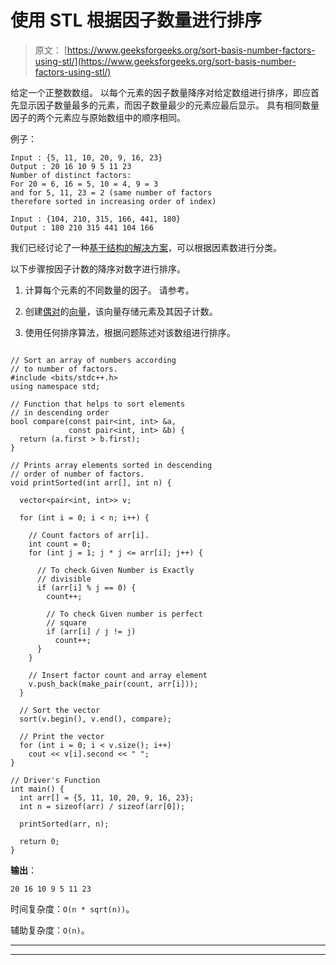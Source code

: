 # 使用 STL 根据因子数量进行排序

> 原文： [https://www.geeksforgeeks.org/sort-basis-number-factors-using-stl/](https://www.geeksforgeeks.org/sort-basis-number-factors-using-stl/)

给定一个正整数数组。 以每个元素的因子数量降序对给定数组进行排序，即应首先显示因子数量最多的元素，而因子数量最少的元素应最后显示。 具有相同数量因子的两个元素应与原始数组中的顺序相同。

例子：

```
Input : {5, 11, 10, 20, 9, 16, 23}
Output : 20 16 10 9 5 11 23
Number of distinct factors:
For 20 = 6, 16 = 5, 10 = 4, 9 = 3
and for 5, 11, 23 = 2 (same number of factors
therefore sorted in increasing order of index)

Input : {104, 210, 315, 166, 441, 180}
Output : 180 210 315 441 104 166

```



我们已经讨论了一种[基于结构的解决方案](https://www.geeksforgeeks.org/sort-elements-basis-number-factors/)，可以根据因素数进行分类。

以下步骤按因子计数的降序对数字进行排序。

1.  计算每个元素的不同数量的因子。 请参考。

2.  创建[偶对](https://www.geeksforgeeks.org/pair-in-cpp-stl/)的[向量](http://www.geeksforgeeks.org/vector-in-cpp-stl/)，该向量存储元素及其因子计数。

3.  使用任何排序算法，根据问题陈述对该数组进行排序。

```

// Sort an array of numbers according 
// to number of factors. 
#include <bits/stdc++.h> 
using namespace std; 

// Function that helps to sort elements  
// in descending order 
bool compare(const pair<int, int> &a, 
             const pair<int, int> &b) { 
  return (a.first > b.first); 
} 

// Prints array elements sorted in descending 
// order of number of factors. 
void printSorted(int arr[], int n) { 

  vector<pair<int, int>> v; 

  for (int i = 0; i < n; i++) { 

    // Count factors of arr[i]. 
    int count = 0; 
    for (int j = 1; j * j <= arr[i]; j++) { 

      // To check Given Number is Exactly 
      // divisible 
      if (arr[i] % j == 0) { 
        count++; 

        // To check Given number is perfect 
        // square 
        if (arr[i] / j != j) 
          count++; 
      } 
    } 

    // Insert factor count and array element 
    v.push_back(make_pair(count, arr[i])); 
  } 

  // Sort the vector 
  sort(v.begin(), v.end(), compare); 

  // Print the vector 
  for (int i = 0; i < v.size(); i++)  
    cout << v[i].second << " "; 
} 

// Driver's Function 
int main() { 
  int arr[] = {5, 11, 10, 20, 9, 16, 23}; 
  int n = sizeof(arr) / sizeof(arr[0]); 

  printSorted(arr, n); 

  return 0; 
} 

```

**输出**：

```
20 16 10 9 5 11 23

```

时间复杂度：`O(n * sqrt(n))`。

辅助复杂度：`O(n)`。



* * *

* * *



